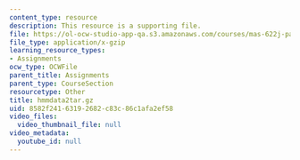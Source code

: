 ```yaml
---
content_type: resource
description: This resource is a supporting file.
file: https://ol-ocw-studio-app-qa.s3.amazonaws.com/courses/mas-622j-pattern-recognition-and-analysis-fall-2006/8582f24163192682c83c86c1afa2ef58_hmmdata2tar.gz
file_type: application/x-gzip
learning_resource_types:
- Assignments
ocw_type: OCWFile
parent_title: Assignments
parent_type: CourseSection
resourcetype: Other
title: hmmdata2tar.gz
uid: 8582f241-6319-2682-c83c-86c1afa2ef58
video_files:
  video_thumbnail_file: null
video_metadata:
  youtube_id: null
---
```

